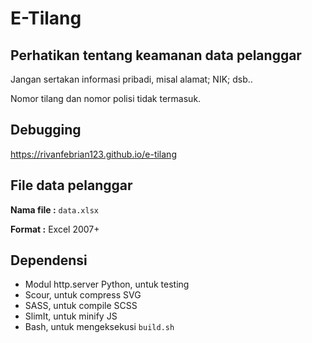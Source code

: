 # E-Tilang
## Perhatikan tentang keamanan data pelanggar
Jangan sertakan informasi pribadi, misal alamat; NIK; dsb..

Nomor tilang dan nomor polisi tidak termasuk.

## Debugging
https://rivanfebrian123.github.io/e-tilang

## File data pelanggar
**Nama file :** `data.xlsx`

**Format :** Excel 2007+

## Dependensi
- Modul http.server Python, untuk testing
- Scour, untuk compress SVG
- SASS, untuk compile SCSS
- SlimIt, untuk minify JS
- Bash, untuk mengeksekusi `build.sh`

